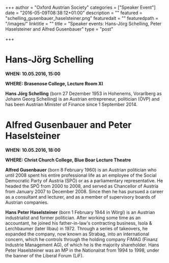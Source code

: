 +++
author = "Oxford Austrian Society"
categories = ["Speaker Event"]
date = "2016-05-09T08:38:12+01:00"
description = ""
featured = "schelling_gusenbauer_haselsteiner.png"
featuredalt = ""
featuredpath = "/images/"
linktitle = ""
title = "Speaker events: Hans-Jörg Schelling, Peter Haselsteiner and Alfred Gusenbauer"
type = "post"

+++
# Hans-Jörg Schelling

**WHEN: 10.05.2016, 15:00**

**WHERE: Brasenose College, Lecture Room XI**

**Hans Jörg Schelling** (born 27 Dezember 1953 in Hohenems, Vorarlberg as Johann Georg Schelling) is an Austrian entrepreneur, politician (ÖVP) and has been Austrian Minister of Finance since 1 September 2014.


# Alfred Gusenbauer and Peter Haselsteiner

**WHEN: 10.05.2016, 18:00**

**WHERE: Christ Church College, Blue Boar Lecture Theatre**

**Alfred Gusenbauer** (born 8 February 1960) is an Austrian politician who until 2008 spent his entire professional life as an employee of the Social Democratic Party of Austria (SPÖ) or as a parliamentary representative. He headed the SPÖ from 2000 to 2008, and served as Chancellor of Austria from January 2007 to December 2008. Since then he has pursued a career as a consultant and lecturer, and as a member of supervisory boards of Austrian companies.

**Hans Peter Haselsteiner** (born 1 February 1944 in Wörgl) is an Austrian industrialist and former politician. After working some time as an accountant, he joined his father-in-law's contracting business, Isola & Lerchbaumer (later Ilbau) in 1972. Through a series of takeovers, he expanded the company, now known as Strabag, into an international concern, which he controls through the holding company FIMAG (Finanz Industrie Management AG), of which he is the majority shareholder. Hans Peter Haselsteiner was an MP in the Nationalrat from 1994 to 1998, under the banner of the Liberal Forum (LiF).
